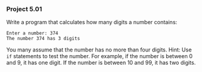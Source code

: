 ### Project 5.01

Write a program that calculates how many digits a number contains:
```
Enter a number: 374
The number 374 has 3 digits
```
You many assume that the number has no more than four digits. Hint: Use `if` statements to test the number. For example, if the number is between 0 and 9, it has one digit. If the number is between 10 and 99, it has two digits.
